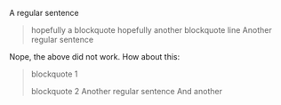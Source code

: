 A regular sentence
> hopefully a blockquote
> hopefully another blockquote line
Another regular sentence

Nope, the above did not work. How about this:
>blockquote 1
>
>blockquote 2
Another regular sentence
And another
